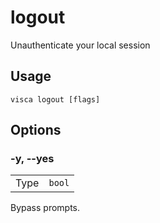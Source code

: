 # logout

Unauthenticate your local session

## Usage

```console
visca logout [flags]
```

## Options

### -y, --yes

|      |                   |
| ---- | ----------------- |
| Type | <code>bool</code> |

Bypass prompts.
